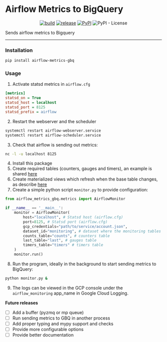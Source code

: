 Airflow Metrics to BigQuery
===

<p align="center">
    <a href="https://github.com/abyssnlp/airflow-metrics-gbq/actions/workflows/ci.yaml"><img alt="build" src="https://github.com/abyssnlp/airflow-metrics-gbq/actions/workflows/ci.yaml/badge.svg"/></a>
    <a href="https://github.com/abyssnlp/airflow-metrics-gbq/actions/workflows/release.yaml"><img alt="release" src="https://github.com/abyssnlp/airflow-metrics-gbq/actions/workflows/release.yaml/badge.svg"/></a>
    <a href="https://pypi.org/project/airflow-metrics-gbq"><img alt="PyPI" src="https://img.shields.io/pypi/v/airflow-metrics-gbq?style=plastic"></a>
    <img alt="PyPI - License" src="https://img.shields.io/pypi/l/airflow-metrics-gbq?color=blue&style=plastic">
</p>

Sends airflow metrics to Bigquery

---

### Installation
```bash
pip install airflow-metrics-gbq
```

### Usage
1. Activate statsd metrics in `airflow.cfg`
```ini
[metrics]
statsd_on = True
statsd_host = localhost
statsd_port = 8125
statsd_prefix = airflow
```
2. Restart the webserver and the scheduler
```bash
systemctl restart airflow-webserver.service
systemctl restart airflow-scheduler.service
```
3. Check that airflow is sending out metrics:
```bash
nc -l -u localhost 8125
```
4. Install this package
5. Create required tables (counters, gauges and timers), an example is shared [here](./scripts/sql/create_monitoring_tables.sql)
6. Create materialized views which refresh when the base table changes, as describe [here](./scripts/sql/mat_views.sql)
7. Create a simple python script `monitor.py` to provide configuration:
```python
from airflow_metrics_gbq.metrics import AirflowMonitor

if __name__ == '__main__':
    monitor = AirflowMonitor(
        host="localhost", # Statsd host (airflow.cfg)
        port=8125, # Statsd port (airflow.cfg)
        gcp_credentials="path/to/service/account.json",
        dataset_id="monitoring", # dataset where the monitoring tables are
        counts_table="counts", # counters table
        last_table="last", # gauges table
        timers_table="timers" # timers table
    )
    monitor.run()
```
8. Run the program, ideally in the background to start sending metrics to BigQuery:
```bash
python monitor.py &
```
9. The logs can be viewed in the GCP console under the `airflow_monitoring` app_name in Google Cloud Logging.


**Future releases**
- [ ] Add a buffer (pyzmq or mp queue)
- [ ] Run sending metrics to GBQ in another process
- [ ] Add proper typing and mypy support and checks
- [ ] Provide more configurable options
- [ ] Provide better documentation
